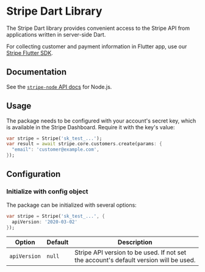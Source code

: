 # Stripe Dart Library

The Stripe Dart library provides convenient access to the Stripe API from
applications written in server-side Dart.

For collecting customer and payment information in Flutter app, use our [Stripe Flutter SDK](https://github.com/LucaIaconelli/stripe-flutter).

## Documentation

See the [`stripe-node` API docs](https://stripe.com/docs/api?lang=node) for Node.js.

## Usage

The package needs to be configured with your account's secret key, which is
available in the Stripe Dashboard. Require it with the key's
value:

```dart
var stripe = Stripe('sk_test_...');
var result = await stripe.core.customers.create(params: {
  "email": 'customer@example.com',
});
```

## Configuration

### Initialize with config object

The package can be initialized with several options:

```dart
var stripe = Stripe('sk_test_...', {
  apiVersion: '2020-03-02'
});
```

| Option              | Default            | Description                                                                           |
| ------------------- | ------------------ | ------------------------------------------------------------------------------------- |
| `apiVersion`        | `null`             | Stripe API version to be used. If not set the account's default version will be used. |
